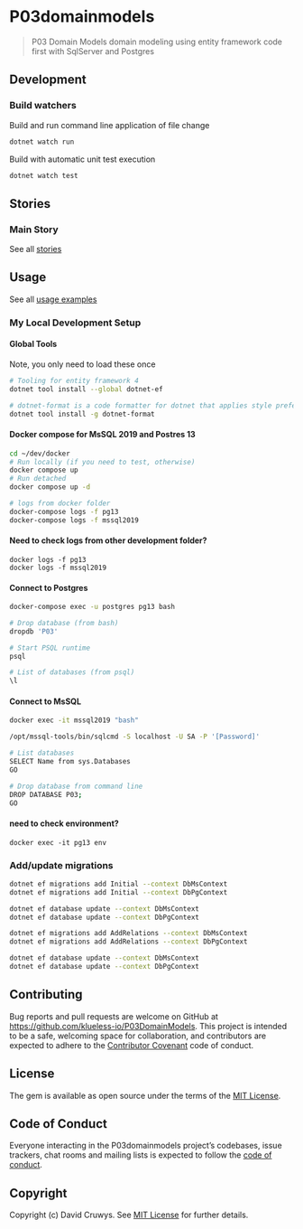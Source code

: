 # P03domainmodels

> P03 Domain Models domain modeling using entity framework code first with SqlServer and Postgres

## Development

### Build watchers

Build and run command line application of file change

```bash
dotnet watch run
```

Build with automatic unit test execution

```bash
dotnet watch test
```

## Stories

### Main Story



See all [stories](./STORIES.md)


## Usage

See all [usage examples](./USAGE.md)


### My Local Development Setup

#### Global Tools

Note, you only need to load these once

```bash
# Tooling for entity framework 4
dotnet tool install --global dotnet-ef

# dotnet-format is a code formatter for dotnet that applies style preferences to a project or solution
dotnet tool install -g dotnet-format

```

#### Docker compose for MsSQL 2019 and Postres 13

```bash
cd ~/dev/docker
# Run locally (if you need to test, otherwise)
docker compose up
# Run detached
docker compose up -d

# logs from docker folder
docker-compose logs -f pg13
docker-compose logs -f mssql2019
```

#### Need to check logs from other development folder?

```
docker logs -f pg13
docker logs -f mssql2019
```

#### Connect to Postgres

```bash
docker-compose exec -u postgres pg13 bash

# Drop database (from bash)
dropdb 'P03'

# Start PSQL runtime
psql

# List of databases (from psql)
\l
```

#### Connect to MsSQL

```bash
docker exec -it mssql2019 "bash"

/opt/mssql-tools/bin/sqlcmd -S localhost -U SA -P '[Password]'

# List databases
SELECT Name from sys.Databases
GO

# Drop database from command line
DROP DATABASE P03;
GO
```

#### need to check environment?

```
docker exec -it pg13 env
```

### Add/update migrations

```bash
dotnet ef migrations add Initial --context DbMsContext
dotnet ef migrations add Initial --context DbPgContext

dotnet ef database update --context DbMsContext
dotnet ef database update --context DbPgContext

dotnet ef migrations add AddRelations --context DbMsContext
dotnet ef migrations add AddRelations --context DbPgContext

dotnet ef database update --context DbMsContext
dotnet ef database update --context DbPgContext
````

## Contributing

Bug reports and pull requests are welcome on GitHub at https://github.com/klueless-io/P03DomainModels. This project is intended to be a safe, welcoming space for collaboration, and contributors are expected to adhere to the [Contributor Covenant](http://contributor-covenant.org) code of conduct.

## License

The gem is available as open source under the terms of the [MIT License](https://opensource.org/licenses/MIT).

## Code of Conduct

Everyone interacting in the P03domainmodels project’s codebases, issue trackers, chat rooms and mailing lists is expected to follow the [code of conduct](https://github.com/klueless-io/P03DomainModels/blob/master/CODE_OF_CONDUCT.md).

## Copyright

Copyright (c) David Cruwys. See [MIT License](LICENSE.txt) for further details.
